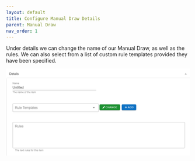 ```yaml
---
layout: default
title: Configure Manual Draw Details
parent: Manual Draw
nav_order: 1
---
```


Under details we can change the name of our Manual Draw, as well as the rules. We can also select from a list of custom rule templates provided they have been specified.


<img src="\img\Promotions\ManualDrawDetails.png" alt="">